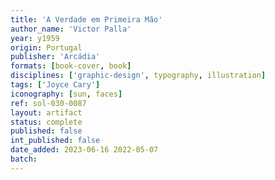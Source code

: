 ```yaml
---
title: 'A Verdade em Primeira Mão'
author_name: 'Victor Palla'
year: y1959
origin: Portugal
publisher: 'Arcádia'
formats: [book-cover, book]
disciplines: ['graphic-design', typography, illustration]
tags: ['Joyce Cary']
iconography: [sun, faces]
ref: sol-030-0087
layout: artifact
status: complete
published: false
int_published: false
date_added: 2023-06-16 2022-05-07
batch:
---
```

